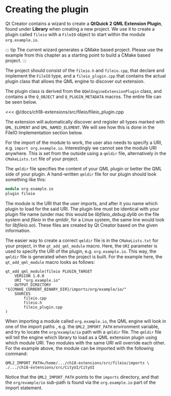 # Creating the plugin

Qt Creator contains a wizard to create a **QtQuick 2 QML Extension Plugin**, found under **Library** when creating a new project. We use it to create a plugin called `fileio` with a `FileIO` object to start within the module `org.example.io`.

::: tip
The current wizard generates a QMake based project. Please use the example from this chapter as a starting point to build a CMake based project. 
:::

The project should consist of the `fileio.h` and `fileio.cpp`, that declare and implement the `FileIO` type, and a `fileio_plugin.cpp` that contains the actual plugin class that allows the QML engine to discover out extension.

The plugin class is derived from the `QQmlEngineExtensionPlugin` class, and contains a the `Q_OBJECT` and `Q_PLUGIN_METADATA` macros. The entire file can be seen below.

<<< @/docs/ch18-extensions/src/fileio/fileio_plugin.cpp

The extension will automatically discover and register all types marked with `QML_ELEMENT` and `QML_NAMED_ELEMENT`. We will see how this is done in the FileIO Implementation section below.

For the import of the module to work, the user also needs to specify a URI, e.g. `import org.example.io`. Interestingly we cannot see the module URI anywhere. This is set from the outside using a `qmldir` file, alternatively in the `CMakeLists.txt` file of your project.

The `qmldir` file specifies the content of your QML plugin or better the QML side of your plugin. A hand-written `qmldir` file for our plugin should look something like this: 

```cpp
module org.example.io
plugin fileio
```

The module is the URI that the user imports, and after it you name which plugin to load for the said URI. The plugin line must be identical with your plugin file name (under mac this would be *libfileio_debug.dylib* on the file system and *fileio* in the *qmldir*, for a Linux system, the same line would look for *libfileio.so*). These files are created by Qt Creator based on the given information. 

The easier way to create a correct `qmldir` file is in the `CMakeLists.txt` for your project, in the `qt_add_qml_module` macro. Here, the `URI` parameter is used to specify the URI of the plugin, e.g. `org.example.io`. This way, the `qmldir` file is generated when the project is built. For the example here, the `qt_add_qml_module` macro looks as follows:

```
qt_add_qml_module(fileio PLUGIN_TARGET
    VERSION 1.0.0
    URI "org.example.io"
    OUTPUT_DIRECTORY "${CMAKE_CURRENT_BINARY_DIR}/imports/org/example/io/"
    SOURCES
        fileio.cpp
        fileio.h
        fileio_plugin.cpp
)
```

When importing a module called `org.example.io`, the QML engine will look in one of the import paths , e.g. the `QML2_IMPORT_PATH` environment variable, and try to locate the `org/example/io` path with a `qmldir` file. The `qmldir` file will tell the engine which library to load as a QML extension plugin using which module URI. Two modules with the same URI will override each other. For the example above, the module can be imported with the following command:

```
QML2_IMPORT_PATH=/home/.../ch18-extensions/src/fileio/imports \
./.../ch18-extensions/src/CityUI/CityUI
```

Notice that the `QML2_IMPORT_PATH` points to the `imports` directory, and that the `org/example/io` sub-path is found via the `org.example.io` part of the import statement.
